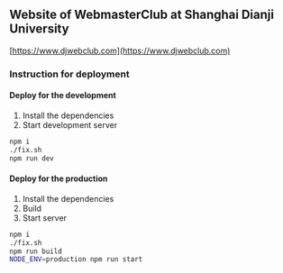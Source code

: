 ## Website of WebmasterClub at Shanghai Dianji University

[https://www.djwebclub.com](https://www.djwebclub.com)

### Instruction for deployment

#### Deploy for the development

1. Install the dependencies
2. Start development server

```bash
npm i
./fix.sh
npm run dev
```

#### Deploy for the production

1. Install the dependencies
2. Build
3. Start server

```bash
npm i
./fix.sh
npm run build
NODE_ENV=production npm run start
```
